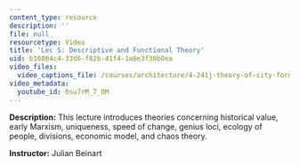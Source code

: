 ```yaml
---
content_type: resource
description: ''
file: null
resourcetype: Video
title: 'Lec 5: Descriptive and Functional Theory'
uid: b16864c4-33d6-f82b-41f4-1a6e3f30b0ea
video_files:
  video_captions_file: /courses/architecture/4-241j-theory-of-city-form-spring-2013/video-lectures/lec-5-descriptive-and-functional-theory/0su7rM_7_DM.vtt
video_metadata:
  youtube_id: 0su7rM_7_DM
---
```


**Description:** This lecture introduces theories concerning historical value, early Marxism, uniqueness, speed of change, genius loci, ecology of people, divisions, economic model, and chaos theory.

**Instructor:** Julian Beinart